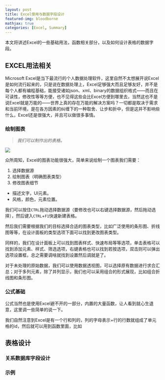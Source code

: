 ```yaml
---
layout: post
title: Excel使用与数据字段设计
featured-img: bloodborne
mathjax: true
categories: [Excel, Summary]
---
```


本文将讲述Excel的一些基础用法，函数相关部分，以及如何设计表格的数据字段。

<!--more-->

## EXCEL用法相关

Microsoft Excel是当下最流行的个人数据处理软件，这里自然不太想展开说Excel是如何流行起来的，只是说在数据处理上，Excel足够强大而且足够友好，并不是每个人都有编程基础，能接受诸如json、xml、binary的数据组织格式——而且在可读性，修改性等等方便，也不见得这些会比Excel方便到哪里去，当然这也不是说Excel就是万能的——世界上真的存在万能的解决方案吗？一切都是取决于需求和当前环境，是在各方因素的纠缠下的一种取舍、让步和折中，但是这并不影响些什么，Excel还是很强大，并且可以做很多事情。

### 绘制图表
> *我们可以制作出的表格。*

![]({{site.img_url}}/skill/excel/plot.png)


众所周知，Excel的图表功能很强大，简单来说绘制一个图表我们需要：

1. 选择数据源
2. 绘制图表（明确图表类型）
3. 修改图表细节
  + 描述文字，UI元素。
  + 风格，颜色，元素位置。

我们可以按住`CTRL`拖动选择数据源（要修改也可以右键选择数据源，然后拖动选择），然后键入`CTRL`+`F1`快速新建表格。

然后我们需要根据我们的目标选择合适的图表类型，比如广泛使用的条形图、折线图等等，在设计面板的类型选项下面可以找到更改图表类型。

同样的，我们在设计面板上可以找到图表样式、快速布局等等选项，单击表格可以找到添加元素、样式、筛选选项，右键表格也可以找到若按选项，双击则可以弹出选项设置框，总之需要调啥就找到设置然后调就是了。

对于未处理的原始数据，我们可以使用数据透视图，可以选择原有数据进行求合汇总；对于多列元素，除了并列显示，我们也可以采用组合的形式展现，比如组合折线图和条形图。


### 公式基础

公式当然也是使用Excel避不开的一部分，内置的大量函数，让人看到就心生退意，这里调一些简单的说一下。

我们自然注意到Excel是有一个行和列的，列的字母表示+行的行数就组成了单元格的id，然后就可以用到函数里面，比如

## 表格设计

### 关系数据库字段设计

### 示例

